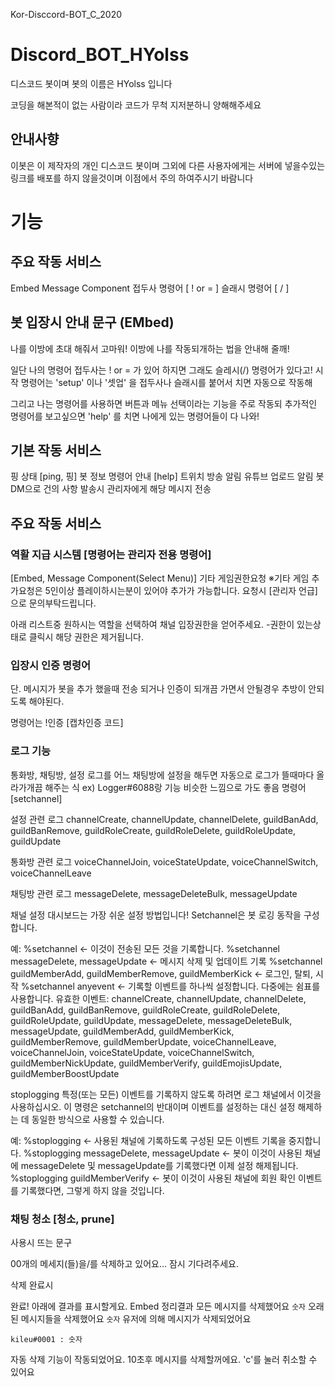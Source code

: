 Kor-Disccord-BOT_C_2020
# Discord_BOT_HYolss
디스코드 봇이며 봇의 이름은 HYolss 입니다

코딩을 해본적이 없는 사람이라 코드가 무척 지저분하니 양해해주세요

## 안내사향
이봇은 이 제작자의 개인 디스코드 봇이며 그외에 다른 사용자에게는 서버에 넣을수있는 링크를 배포를 하지 않을것이며
이점에서 주의 하여주시기 바람니다

# 기능

## 주요 작동 서비스
Embed
Message Component
접두사 명령어 [ ! or = ]
슬래시 명령어 [ / ]

## 봇 입장시 안내 문구 (EMbed)
나를 이방에 초대 해줘서 고마워! 이방에 나를 작동되개하는 법을 안내해 줄깨!

일단 나의 명령어 접두사는 ! or = 가 있어 하지면 그래도 슬레시(/) 명령어가 있다고!
시작 명령어는 'setup' 이나 '셋업' 을 접두사나 슬래시를 붙어서 치면 자동으로 작동해

그리고 나는 명령어를 사용하면 버튼과 메뉴 선택이라는 기능을 주로 작동되
추가적인 명령어를 보고싶으면 'help' 를 치면 나에게 있는 명령어들이 다 나와!

## 기본 작동 서비스
핑 상태 [ping, 핑]
봇 정보 
명령어 안내 [help]
트위치 방송 알림
유튜브 업로드 알림
봇 DM으로 건의 사항 발송시 관리자에게 해당 메시지 전송

## 주요 작동 서비스
### 역활 지급 시스템 [명령어는 관리자 전용 명령어]
[Embed, Message Component(Select Menu)]
기타 게임권한요청
※기타 게임 추가요청은 5인이상 플레이하시는분이 있어야 추가가 가능합니다.
요청시 [관리자 언급] 으로 문의부탁드립니다.

아래 리스트중 원하시는 역할을 선택하여 채널 입장권한을 얻어주세요.
-권한이 있는상태로 클릭시 해당 권한은 제거됩니다.

### 입장시 인증 명령어 
단. 메시지가 봇을 추가 했을때 전송 되거나 인증이 되개끔 가면서 안될경우 추방이 안되도록 해야된다.

명령어는 !인증 [캡차인증 코드]

### 로그 기능
통화방, 채팅방, 설정 로그를 어느 채팅방에 설정을 해두면 자동으로 로그가 뜰때마다 올라가개끔 해주는 식
ex) Logger#6088랑 기능 비슷한 느낌으로 가도 좋음
명령어 [setchannel]

설정 관련 로그
channelCreate, channelUpdate, channelDelete, guildBanAdd, guildBanRemove, guildRoleCreate, guildRoleDelete, guildRoleUpdate, guildUpdate

통화방 관련 로그
voiceChannelJoin, voiceStateUpdate, voiceChannelSwitch, voiceChannelLeave

채팅방 관련 로그
messageDelete, messageDeleteBulk, messageUpdate

채널 설정
대시보드는 가장 쉬운 설정 방법입니다! Setchannel은 봇 로깅 동작을 구성합니다.

예:
%setchannel <- 이것이 전송된 모든 것을 기록합니다.
%setchannel messageDelete, messageUpdate <- 메시지 삭제 및 업데이트 기록
%setchannel guildMemberAdd, guildMemberRemove, guildMemberKick <- 로그인, 탈퇴, 시작
%setchannel anyevent <- 기록할 이벤트를 하나씩 설정합니다. 다중에는 쉼표를 사용합니다. 유효한 이벤트:
channelCreate, channelUpdate, channelDelete, guildBanAdd, guildBanRemove, guildRoleCreate, guildRoleDelete, guildRoleUpdate, guildUpdate, messageDelete, messageDeleteBulk, messageUpdate, guildMemberAdd, guildMemberKick, guildMemberRemove, guildMemberUpdate, voiceChannelLeave, voiceChannelJoin, voiceStateUpdate, voiceChannelSwitch, guildMemberNickUpdate, guildMemberVerify, guildEmojisUpdate, guildMemberBoostUpdate

stoplogging
특정(또는 모든) 이벤트를 기록하지 않도록 하려면 로그 채널에서 이것을 사용하십시오. 이 명령은 setchannel의 반대이며 이벤트를 설정하는 대신 설정 해제하는 데 동일한 방식으로 사용할 수 있습니다.

예:
%stoplogging <- 사용된 채널에 기록하도록 구성된 모든 이벤트 기록을 중지합니다.
%stoplogging messageDelete, messageUpdate <- 봇이 이것이 사용된 채널에 messageDelete 및 messageUpdate를 기록했다면 이제 설정 해제됩니다.
%stoplogging guildMemberVerify <- 봇이 이것이 사용된 채널에 회원 확인 이벤트를 기록했다면, 그렇게 하지 않을 것입니다.

### 채팅 청소 [청소, prune]

사용시 뜨는 문구

00개의 메세지(들)을/를 삭제하고 있어요... 잠시 기다려주세요.

삭제 완료시

완료! 아래에 결과를 표시할게요.
Embed
정리결과
모든 메시지를 삭제했어요
```숫자```
오래된 메시지들을 삭제했어요
```숫자```
유저에 의해 메시지가 삭제되었어요
```
kileu#0001 : 숫자
```
자동 삭제 기능이 작동되었어요. 10초후 메시지를 삭제할꺼에요. 'c'를 눌러 취소할 수 있어요
